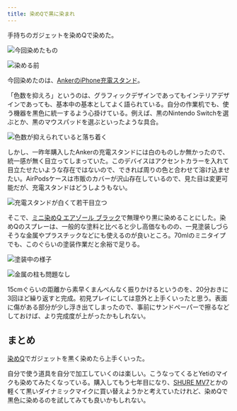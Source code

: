 ```yaml
---
title: 染めQで黒に染まれ
---
```

手持ちのガジェットを染めQで染めた。

![](https://lh4.googleusercontent.com/Od1SGT0KGRCfjGJPjPUU8WraerU9-vtMH-EmnYr0vl02UIavZ2Xzj3iUmLi4UTiy5scZSGUsvCJckyFLm1jtOnhBlTn2pimBiimY81ItpdlGnSyP4A0D7B-vF1PwL6Cs8A751H4t-1PJ7roCgPUb97DXOTjogvqrNaxKEeuMdAEXGfkt_VG7QVbQNup4 "今回染めたもの")

![](https://lh5.googleusercontent.com/fi1sN9hqQDG77LVcRKA3BO7ggcNzP0EN44ddRxBZsFbPbd4ubBkW9NOLQ56jgh_KZ_-Jwjel1zNP7xXUzUX-TjNg0gtGijDjlKdCrQO7QwjPOIZBemkAH3Vy5NaraWCbfjnFbQadKHtX46w4AFoY_9SN8f1ISBMbpkdUouiDaoVMtgHlpUBrU0Ke73Lh "染める前")

今回染めたのは、[AnkerのiPhone充電スタンド](https://r7kamura.com/articles/2021-09-06-anker-iphone-stand)。

「色数を抑えろ」というのは、グラフィックデザインであってもインテリアデザインであっても、基本中の基本としてよく語られている。自分の作業机でも、使う機器を黒色に統一するよう心掛けている。例えば、黒のNintendo Switchを選ぶとか、黒のマウスパッドを選ぶといったような具合。

![](https://lh5.googleusercontent.com/YuugzEu_tGTXlNhywXUxni5H7fr5HoX3VC2FzuHYUWmOTQ78O0MMXXRpixNy4UANvp7cLk7scL1QgayoBZYryfIYG7Uus2L7r0huOQxuCs8nnzg0TDyQJbLK5xGmXnv6k8YFvDywVBbKEtOpz70uAnjpGvBVIskVWN0qIR218URZSYNo9VsQlVBC9WjN "色数が抑えられていると落ち着く")

しかし、一昨年購入したAnkerの充電スタンドには白のものしか無かったので、統一感が無く目立ってしまっていた。このデバイスはアクセントカラーを入れて目立たせたいような存在ではないので、できれば周りの色と合わせて溶け込ませたい。AirPodsケースは市販のカバーが沢山存在しているので、見た目は変更可能だが、充電スタンドはどうしようもない。

![](https://lh4.googleusercontent.com/m98NlWnjVNeCEo4ncWcGpLdWOIxESNvdK7aJ_CEL1LryyZRZ6lLOw4oUaBiPbTkw16XJq1cV1Vhg5hz99twozEqQu4jB0DJiA9KQZ0GKoSnL5GGZeG08qBK6T2hNlD7VBOMjkls-RicN7-0R6SKOSvuDzOAAAoLea2vEyiZ1KFP4tKFyNBH4DE91q3A9 "充電スタンドが白くて若干目立つ")

そこで、[ミニ染めQ エアゾール ブラック](https://www.amazon.co.jp/dp/B003QMFUKO)で無理やり黒に染めることにした。染めQのスプレーは、一般的な塗料と比べると少し高価なものの、一見塗装しづらそうな金属やプラスチックなどにも使えるのが良いところ。70mlのミニタイプでも、このぐらいの塗装作業だと余裕で足りる。

![](https://lh6.googleusercontent.com/kLU5uD4Dczq7l2bKSGXMC7rZjF-tdFi-Oe68aFJTu8QEf6zCIp-6BiLyDpz_eCDkPab_V-8yUONUCHgSczH0kj-KZ0eg3ug72N9iVUR7hIttsrarQjFjuDN4-q5n2jm1LPrdf0We1W-iikIq4Aej0u-osCx_3ge5fH744IWVqhm7slCkEmin60SwkAn4 "塗装中の様子")

![](https://lh6.googleusercontent.com/P1n-1ZKOXVzhZsdLMa7APXEod_OYyVFZx-x5G4-Nlna1bPvHGYHhdohwSyS_BzdVrFiZWjzzi0LaF0vQGUQxXBGVNmmsNF695_YVmQnAjDNl9rlrRhQWuw6ShkWiT3O2gaJfLgQ_BOFS4x5pXRy1Y_5K_dfuLIOX5gWdAqhEheY8_yFGR_G7fRPY7cmF "金属の柱も問題なし")

15cmぐらいの距離から素早くまんべんなく振りかけるというのを、20分おきに3回ほど繰り返すと完成。初見プレイにしては意外と上手くいったと思う。表面に傷がある部分が少し浮き出てしまったので、事前にサンドペーパーで擦るなどしておけば、より完成度が上がったかもしれない。

まとめ
---

[染めQ](https://www.amazon.co.jp/dp/B003QMFUKO)でガジェットを黒く染めたら上手くいった。

自分で使う道具を自分で加工していくのは楽しい。こうなってくるとYetiのマイクも染めてみたくなっている。購入してもう七年目になり、[SHURE MV7](https://www.amazon.co.jp/dp/B08KY7G1GV)とかの軽くて黒いダイナミックマイクに買い替えようかと考えていたけれど、染めQで黒色に染めるのを試してみても良いかもしれない。
